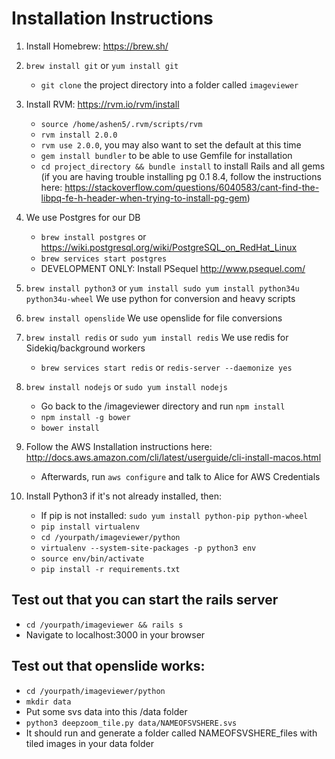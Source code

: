 # Installation Instructions

1. Install Homebrew: https://brew.sh/
2. `brew install git` or `yum install git`
   * `git clone` the project directory into a folder called `imageviewer`
3. Install RVM: https://rvm.io/rvm/install
	 * `source /home/ashen5/.rvm/scripts/rvm`
	 * `rvm install 2.0.0`
	 * `rvm use 2.0.0`, you may also want to set the default at this time
	 * `gem install bundler` to be able to use Gemfile for installation
	 * `cd project_directory && bundle install` to install Rails and all gems (if you are having trouble installing pg 0.1 8.4, follow the instructions here: https://stackoverflow.com/questions/6040583/cant-find-the-libpq-fe-h-header-when-trying-to-install-pg-gem)
	 
4. We use Postgres for our DB
	 * `brew install postgres` or https://wiki.postgresql.org/wiki/PostgreSQL_on_RedHat_Linux
	 * `brew services start postgres` 
	 * DEVELOPMENT ONLY: Install PSequel http://www.psequel.com/
5. `brew install python3` or `yum install sudo yum install python34u python34u-wheel` We use python for conversion and heavy scripts
6. `brew install openslide` We use openslide for file conversions
7. `brew install redis` or `sudo yum install redis` We use redis for Sidekiq/background workers
	 * `brew services start redis` or `redis-server --daemonize yes`
8. `brew install nodejs` or `sudo yum install nodejs`
	 * Go back to the /imageviewer directory and run `npm install`
	 * `npm install -g bower`
	 * `bower install`
9. Follow the AWS Installation instructions here: http://docs.aws.amazon.com/cli/latest/userguide/cli-install-macos.html
	 * Afterwards, run `aws configure` and talk to Alice for AWS Credentials
10. Install Python3 if it's not already installed, then:
	 * If pip is not installed: `sudo yum install python-pip python-wheel`
	 * `pip install virtualenv`  
	 * `cd /yourpath/imageviewer/python`
	 * `virtualenv --system-site-packages -p python3 env`
	 * `source env/bin/activate`
	 * `pip install -r requirements.txt`

## Test out that you can start the rails server
* `cd /yourpath/imageviewer && rails s`
* Navigate to localhost:3000 in your browser

## Test out that openslide works: 
* `cd /yourpath/imageviewer/python`
* `mkdir data`
* Put some svs data into this /data folder
* `python3 deepzoom_tile.py data/NAMEOFSVSHERE.svs`
* It should run and generate a folder called NAMEOFSVSHERE_files with tiled images in your data folder
